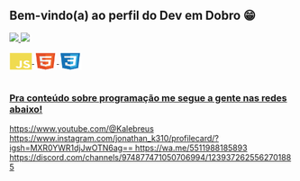 
## Bem-vindo(a) ao perfil do Dev em Dobro 😁

 <div>
   <a href="https://github.com/Kalebreus">
   <img height="180em" src="https://github-readme-stats.vercel.app/api?username=Kalebreus&show_icons=true&theme=tokyonight&include_all_commits=true&count_private=true"/>
   <img height="180em" src="https://github-readme-stats.vercel.app/api/top-langs/?username=Kalebreus&layout=compact&langs_count=6&theme=tokyonight"/>
</div>
    
<div style="display: inline_block"><br>
  <img align="center" alt="Js" height="30" width="40" src="https://raw.githubusercontent.com/devicons/devicon/master/icons/javascript/javascript-plain.svg">
  <img align="center" alt="HTML" height="30" width="40" src="https://raw.githubusercontent.com/devicons/devicon/master/icons/html5/html5-original.svg">
  <img align="center" alt="CSS" height="30" width="40" src="https://raw.githubusercontent.com/devicons/devicon/master/icons/css3/css3-original.svg">
</div>
 
<br>
 
### Pra conteúdo sobre programação me segue a gente nas redes abaixo!
 
<div> 
 https://www.youtube.com/@Kalebreus
  https://www.instagram.com/jonathan_k310/profilecard/?igsh=MXR0YWR1djJwOTN6ag==
 https://wa.me/5511988185893
 https://discord.com/channels/974877471050706994/1239372625562701885
